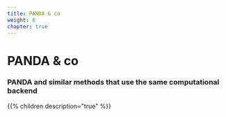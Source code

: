 ```yaml
---
title: PANDA & co
weight: 6
chapter: true
---
```


# PANDA & co

### PANDA and similar methods that use the same computational backend


{{% children description="true" %}}

